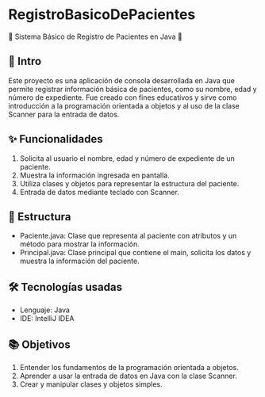 # RegistroBasicoDePacientes
🏥 Sistema Básico de Registro de Pacientes en Java 🏥

## 📌 Intro 
Este proyecto es una aplicación de consola desarrollada en Java que permite registrar información básica de pacientes, como su nombre, edad y número de expediente. Fue creado con fines educativos y sirve como introducción a la programación orientada a objetos y al uso de la clase Scanner para la entrada de datos.

## ✨ Funcionalidades
1. Solicita al usuario el nombre, edad y número de expediente de un paciente.
2. Muestra la información ingresada en pantalla.
3. Utiliza clases y objetos para representar la estructura del paciente.
4. Entrada de datos mediante teclado con Scanner.

## 📂 Estructura 
- Paciente.java: Clase que representa al paciente con atributos y un método para mostrar la información.
- Principal.java: Clase principal que contiene el main, solicita los datos y muestra la información del paciente.

## 🛠️ Tecnologías usadas
* Lenguaje: Java
* IDE: IntelliJ IDEA

## 📚 Objetivos 
1. Entender los fundamentos de la programación orientada a objetos.
2. Aprender a usar la entrada de datos en Java con la clase Scanner.
3. Crear y manipular clases y objetos simples.
   
